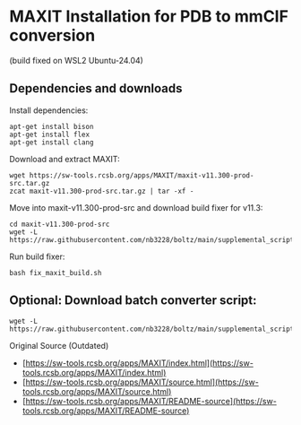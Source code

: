 
# MAXIT Installation for PDB to mmCIF conversion

(build fixed on WSL2 Ubuntu-24.04)


## Dependencies and downloads

Install dependencies:
```
apt-get install bison
apt-get install flex
apt-get install clang
```
Download and extract MAXIT:
```
wget https://sw-tools.rcsb.org/apps/MAXIT/maxit-v11.300-prod-src.tar.gz
zcat maxit-v11.300-prod-src.tar.gz | tar -xf - 
```

Move into maxit-v11.300-prod-src and download build fixer for v11.3:
```
cd maxit-v11.300-prod-src
wget -L https://raw.githubusercontent.com/nb3228/boltz/main/supplemental_scripts/fix_maxit_build.sh
```
Run build fixer:
```
bash fix_maxit_build.sh         
```


## Optional: Download batch converter script:
```
wget -L https://raw.githubusercontent.com/nb3228/boltz/main/supplemental_scripts/batch_convert_pdb2cif.sh
```
Original Source (Outdated)

 - [https://sw-tools.rcsb.org/apps/MAXIT/index.html](https://sw-tools.rcsb.org/apps/MAXIT/index.html)
 - [https://sw-tools.rcsb.org/apps/MAXIT/source.html](https://sw-tools.rcsb.org/apps/MAXIT/source.html)
 - [https://sw-tools.rcsb.org/apps/MAXIT/README-source](https://sw-tools.rcsb.org/apps/MAXIT/README-source)
